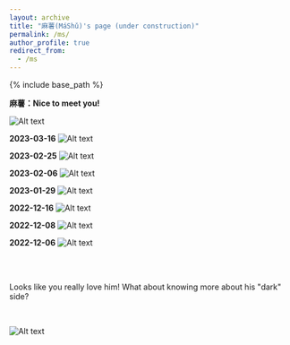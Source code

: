 ```yaml
---
layout: archive
title: "麻薯(MáShǔ)'s page (under construction)"
permalink: /ms/
author_profile: true
redirect_from:
  - /ms
---
```


{% include base_path %}

**麻薯：Nice to meet you!**

![Alt text](https://rihuanhuang.github.io/images/MS/20230112.jpg "N2MY")

**2023-03-16**
![Alt text](https://rihuanhuang.github.io/images/MS/20230316.jpg "2023_03_16")

**2023-02-25**
![Alt text](https://rihuanhuang.github.io/images/MS/20230225.jpg "2023_02_25")

**2023-02-06**
![Alt text](https://rihuanhuang.github.io/images/MS/20230206.jpg "2023_02_06")

**2023-01-29**
![Alt text](https://rihuanhuang.github.io/images/MS/20230129.jpg "2023_01_29")

**2022-12-16**
![Alt text](https://rihuanhuang.github.io/images/MS/20221216.jpg "2022_12_16")

**2022-12-08**
![Alt text](https://rihuanhuang.github.io/images/MS/20221208.jpg "2022_12_08")

**2022-12-06**
![Alt text](https://rihuanhuang.github.io/images/MS/20221206.jpg "2022_12_06")

<br>
<br>

Looks like you really love him! What about knowing more about his "dark" side?

<br>

![Alt text](https://rihuanhuang.github.io/images/MS/meme.png "meme")
